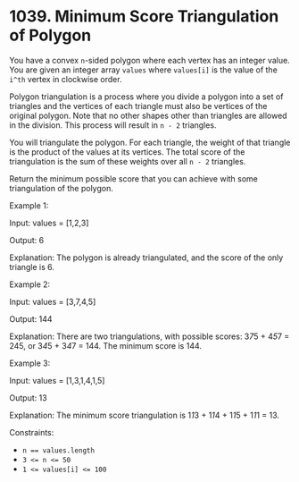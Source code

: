 # 1039. Minimum Score Triangulation of Polygon

You have a convex `n`-sided polygon where each vertex has an integer value. You are given an integer array `values`
where `values[i]` is the value of the `i^th` vertex in clockwise order.

Polygon triangulation is a process where you divide a polygon into a set of triangles and the vertices of each triangle
must also be vertices of the original polygon. Note that no other shapes other than triangles are allowed in the
division. This process will result in `n - 2` triangles.

You will triangulate the polygon. For each triangle, the weight of that triangle is the product of the values at its
vertices. The total score of the triangulation is the sum of these weights over all `n - 2` triangles.

Return the minimum possible score that you can achieve with some triangulation of the polygon.

Example 1:

Input: values = [1,2,3]

Output: 6

Explanation: The polygon is already triangulated, and the score of the only triangle is 6.

Example 2:

Input: values = [3,7,4,5]

Output: 144

Explanation: There are two triangulations, with possible scores: 3*7*5 + 4*5*7 = 245, or 3*4*5 + 3*4*7 = 144.
The minimum score is 144.

Example 3:

Input: values = [1,3,1,4,1,5]

Output: 13

Explanation: The minimum score triangulation is 1*1*3 + 1*1*4 + 1*1*5 + 1*1*1 = 13.

Constraints:

- `n == values.length`
- `3 <= n <= 50`
- `1 <= values[i] <= 100`
